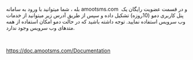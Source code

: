 <p>بله ، شما میتوانید با ورود به سامانه&nbsp;amootsms.com&nbsp;&nbsp;و در قسمت عضویت رایگان یک پنل کاربری دمو (10روزه) تشکیل داده و سپس از طریق آدرس زیر میتوانید از خدمات وب سرویس استفاده نمایید. توجه داشته باشید که در حالت دمو امکان استفاده از همه متدهای وب سرویس وجود ندارد.</p><p>&nbsp;</p><p><a href="https://doc.amootsms.com/Documentation">https://doc.amootsms.com/Documentation</a></p>